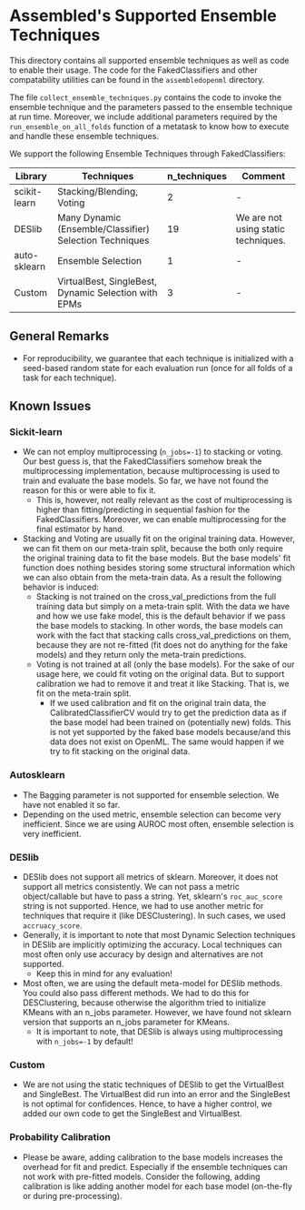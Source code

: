 # Assembled's Supported Ensemble Techniques

This directory contains all supported ensemble techniques as well as code to enable their usage. The code for the
FakedClassifiers and other compatability utilities can be found in the `assembledopenml` directory.

The file `collect_ensemble_techniques.py` contains the code to invoke the ensemble technique and the parameters passed
to the ensemble technique at run time. Moreover, we include additional parameters required by
the `run_ensemble_on_all_folds` function of a metatask to know how to execute and handle these ensemble techniques.

We support the following Ensemble Techniques through FakedClassifiers:

| Library | Techniques | n_techniques | Comment |
|---|---|---|---|
| scikit-learn | Stacking/Blending, Voting | 2 | - |
| DESlib | Many Dynamic (Ensemble/Classifier) Selection Techniques | 19 | We are not using static techniques.  |
| auto-sklearn | Ensemble Selection | 1 | - |
| Custom | VirtualBest, SingleBest, Dynamic Selection with EPMs | 3 | - |

## General Remarks

* For reproducibility, we guarantee that each technique is initialized with a seed-based random state for each
  evaluation run (once for all folds of a task for each technique).

## Known Issues

### Sickit-learn

* We can not employ multiprocessing (`n_jobs=-1`) to stacking or voting. Our best guess is, that the FakedClassifiers
  somehow break the multiprocessing implementation, because multiprocessing is used to train and evaluate the base
  models. So far, we have not found the reason for this or were able to fix it.
    * This is, however, not really relevant as the cost of multiprocessing is higher than fitting/predicting in
      sequential fashion for the FakedClassifiers. Moreover, we can enable multiprocessing for the final estimator by
      hand.
* Stacking and Voting are usually fit on the original training data. However, we can fit them on our meta-train split,
  because the both only require the original training data to fit the base models. But the base models' fit function
  does nothing besides storing some structural information which we can also obtain from the meta-train data. As a
  result the following behavior is induced:
    * Stacking is not trained on the cross_val_predictions from the full training data but simply on a meta-train split.
      With the data we have and how we use fake model, this is the default behavior if we pass the base models to
      stacking. In other words, the base models can work with the fact that stacking calls cross_val_predictions on
      them, because they are not re-fitted (fit does not do anything for the fake models) and they return only the
      meta-train predictions.
    * Voting is not trained at all (only the base models). For the sake of our usage here, we could fit voting on the
      original data. But to support calibration we had to remove it and treat it like Stacking. That is, we fit on the
      meta-train split.
        * If we used calibration and fit on the original train data, the CalibratedClassifierCV would try to get the
          prediction data as if the base model had been trained on (potentially new) folds. This is not yet supported by
          the faked base models because/and this data does not exist on OpenML. The same would happen if we try to fit
          stacking on the original data.

### Autosklearn

* The Bagging parameter is not supported for ensemble selection. We have not enabled it so far.
* Depending on the used metric, ensemble selection can become very inefficient. Since we are using AUROC most often,
  ensemble selection is very inefficient.

### DESlib

* DESlib does not support all metrics of sklearn. Moreover, it does not support all metrics consistently. We can not
  pass a metric object/callable but have to pass a string. Yet, sklearn's `roc_auc_score` string is not supported.
  Hence, we had to use another metric for techniques that require it (like DESClustering). In such cases, we used
  `accruacy_score`.
* Generally, it is important to note that most Dynamic Selection techniques in DESlib are implicitly optimizing the
  accuracy. Local techniques can most often only use accuracy by design and alternatives are not supported.
    * Keep this in mind for any evaluation!
* Most often, we are using the default meta-model for DESlib methods. You could also pass different methods. We had to
  do this for DESClustering, because otherwise the algorithm tried to initialize KMeans with an n_jobs parameter.
  However, we have found not sklearn version that supports an n_jobs parameter for KMeans.
    * It is important to note, that DESlib is always using multiprocessing with `n_jobs=-1` by default!

### Custom

* We are not using the static techniques of DESlib to get the VirtualBest and SingleBest. The VirtualBest did run into
  an error and the SingleBest is not optimal for confidences. Hence, to have a higher control, we added our own code to
  get the SingleBest and VirtualBest.

### Probability Calibration

* Please be aware, adding calibration to the base models increases the overhead for fit and predict. Especially if
  the ensemble techniques can not work with pre-fitted models. 
  Consider the following, adding calibration is like adding another model for each base model (on-the-fly or during
  pre-processing). 